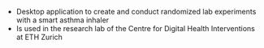 - Desktop application to create and conduct randomized lab experiments with a smart asthma inhaler
- Is used in the research lab of the Centre for Digital Health Interventions at ETH Zurich
